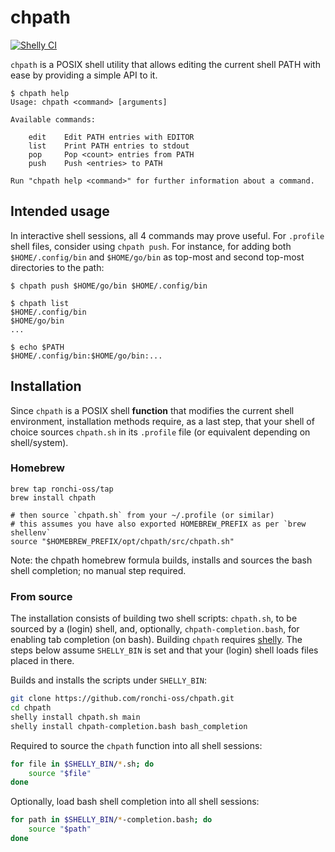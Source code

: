 # chpath

[![Shelly CI](https://github.com/ronchi-oss/chpath/actions/workflows/shelly-ci.yml/badge.svg)](https://github.com/ronchi-oss/chpath/actions/workflows/shelly-ci.yml)

`chpath` is a POSIX shell utility that allows editing the current shell PATH with ease by providing a simple API to it.

```
$ chpath help
Usage: chpath <command> [arguments]

Available commands:

	edit    Edit PATH entries with EDITOR
	list    Print PATH entries to stdout
	pop     Pop <count> entries from PATH
	push    Push <entries> to PATH

Run "chpath help <command>" for further information about a command.
```

## Intended usage

In interactive shell sessions, all 4 commands may prove useful. For `.profile` shell files, consider using `chpath push`. For instance, for adding both `$HOME/.config/bin` and `$HOME/go/bin` as top-most and second top-most directories to the path:

```
$ chpath push $HOME/go/bin $HOME/.config/bin

$ chpath list
$HOME/.config/bin
$HOME/go/bin
...

$ echo $PATH
$HOME/.config/bin:$HOME/go/bin:...
```

## Installation

Since `chpath` is a POSIX shell **function** that modifies the current shell environment, installation methods require, as a last step, that your shell of choice sources `chpath.sh` in its `.profile` file (or equivalent depending on shell/system).

### Homebrew

```
brew tap ronchi-oss/tap
brew install chpath

# then source `chpath.sh` from your ~/.profile (or similar)
# this assumes you have also exported HOMEBREW_PREFIX as per `brew shellenv`
source "$HOMEBREW_PREFIX/opt/chpath/src/chpath.sh"
```

Note: the chpath homebrew formula builds, installs and sources the bash shell completion; no manual step required.

### From source

The installation consists of building two shell scripts: `chpath.sh`, to be sourced by a (login) shell, and, optionally, `chpath-completion.bash`, for enabling tab completion (on bash). Building `chpath` requires [shelly](https://github.com/ronchi-oss/shelly). The steps below assume `SHELLY_BIN` is set and that your (login) shell loads files placed in there.

Builds and installs the scripts under `SHELLY_BIN`:

```sh
git clone https://github.com/ronchi-oss/chpath.git
cd chpath
shelly install chpath.sh main
shelly install chpath-completion.bash bash_completion
```

Required to source the `chpath` function into all shell sessions:

```sh
for file in $SHELLY_BIN/*.sh; do
    source "$file"
done
```

Optionally, load bash shell completion into all shell sessions:

```sh
for path in $SHELLY_BIN/*-completion.bash; do
    source "$path"
done
```
